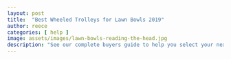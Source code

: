 ```yaml
---
layout: post
title:  "Best Wheeled Trolleys for Lawn Bowls 2019"
author: reece
categories: [ help ]
image: assets/images/lawn-bowls-reading-the-head.jpg
description: "See our complete buyers guide to help you select your next bowls bag."
---
```

